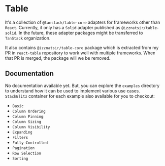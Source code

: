 # Table

It's a collection of `@tanstack/table-core` adapters for frameworks other than `React`. Currently, it only has a `Solid` adapter published as `@izznatsir/table-solid`. In the future, these adapter packages might be transferred to `TanStack` organization.

It also contains `@izznatsir/table-core` package which is extracted from my PR in `react-table` repository to work well with multiple frameworks. When that PR is merged, the package will we be removed.

## Documentation

No documentation available yet. But, you can explore the `examples` directory to understand how it can be used to implement various use cases. `StackBlitz` container for each example also available for you to checkout:

-   `Basic`
-   `Column Ordering`
-   `Column Pinning`
-   `Column Sizing`
-   `Column Visibility`
-   `Expanding`
-   `Filters`
-   `Fully Controlled`
-   `Pagination`
-   `Row Selection`
-   `Sorting`
